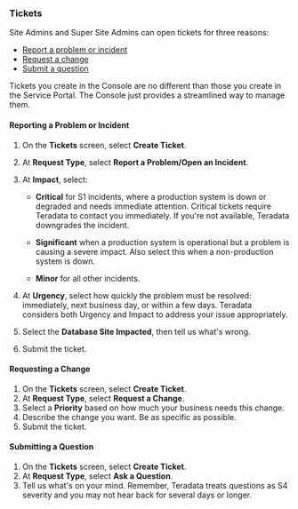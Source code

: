 ### Tickets

Site Admins and Super Site Admins can open tickets for three reasons: 

- [Report a problem or incident](#report-a-problem-or-incident) 
- [Request a change](#request-a-change)
- [Submit a question](#ask-a-question)

Tickets you create in the Console are no different than those you create in the Service Portal. The Console just provides a streamlined way to manage them.

#### Reporting a Problem or Incident

1. On the **Tickets** screen, select **Create Ticket**.
1. At **Request Type**, select **Report a Problem/Open an Incident**.
1. At **Impact**, select:

     - **Critical** for S1 incidents, where a production system is down or degraded and needs immediate attention. Critical tickets require Teradata to contact you immediately. If you're not available, Teradata downgrades the incident.
      
     - **Significant** when a production system is operational but a problem is causing a severe impact. Also select this when a non-production system is down.
     - **Minor** for all other incidents. 
1. At **Urgency**, select how quickly the problem must be resolved: immediately, next business day, or within a few days. Teradata considers both Urgency and Impact to address your issue appropriately.  
1. Select the **Database Site Impacted**, then tell us what's wrong. 
1. Submit the ticket. 

#### Requesting a Change

1. On the **Tickets** screen, select **Create Ticket**.
1. At **Request Type**, select **Request a Change**.
1. Select a **Priority** based on how much your business needs this change.
1. Describe the change you want. Be as specific as possible.
1. Submit the ticket.

#### Submitting a Question

1. On the **Tickets** screen, select **Create Ticket**.
1. At **Request Type**, select **Ask a Question**.
1. Tell us what's on your mind. Remember, Teradata treats questions as S4 severity and you may not hear back for several days or longer.

